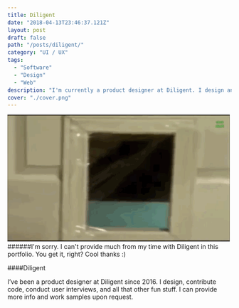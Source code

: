 ```yaml
---
title: Diligent
date: "2018-04-13T23:46:37.121Z"
layout: post
draft: false
path: "/posts/diligent/"
category: "UI / UX"
tags:
  - "Software"
  - "Design"
  - "Web"
description: "I'm currently a product designer at Diligent. I design and sometimes contribute code to software that facilitates board meetings."
cover: "./cover.png"
---
```

![Diligent](./blocked.gif)
######I'm sorry. I can't provide much from my time with Diligent in this portfolio. You get it, right? Cool thanks :)

####Diligent

I’ve been a product designer at Diligent since 2016. I design, contribute code, conduct user interviews, and all that other fun stuff.  I can provide more info and work samples upon request. 
